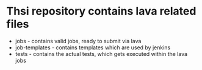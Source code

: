 # Thsi repository contains lava related files

* jobs - contains valid jobs, ready to submit via lava
* job-templates - contains templates which are used by jenkins
* tests - contains the actual tests, which gets executed within the lava jobs

